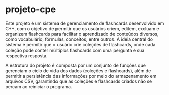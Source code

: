 # projeto-cpe
Este projeto é um sistema de gerenciamento de flashcards desenvolvido em C++, com o objetivo de permitir que os usuários criem, editem, excluam e organizem flashcards para facilitar o aprendizado de conteúdos diversos, como vocabulário, fórmulas, conceitos, entre outros. A ideia central do sistema é permitir que o usuário crie coleções de flashcards, onde cada coleção pode conter múltiplos flashcards com uma pergunta e sua respectiva resposta. 

A estrutura do projeto é composta por um conjunto de funções que gerenciam o ciclo de vida dos dados (coleções e flashcards), além de permitir a persistência das informações por meio do armazenamento em arquivos CSV, garantindo que as coleções e flashcards criados não se percam ao reiniciar o programa.

